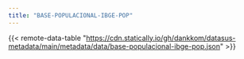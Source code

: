 ```yaml
---
title: "BASE-POPULACIONAL-IBGE-POP"
---
```


{{< remote-data-table "https://cdn.statically.io/gh/dankkom/datasus-metadata/main/metadata/data/base-populacional-ibge-pop.json" >}}
